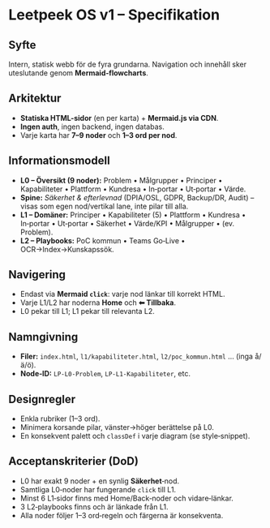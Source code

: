# Leetpeek OS v1 – Specifikation

## Syfte
Intern, statisk webb för de fyra grundarna. Navigation och innehåll sker uteslutande genom **Mermaid‑flowcharts**.

## Arkitektur
- **Statiska HTML-sidor** (en per karta) + **Mermaid.js via CDN**.
- **Ingen auth**, ingen backend, ingen databas.
- Varje karta har **7–9 noder** och **1–3 ord per nod**.

## Informationsmodell
- **L0 – Översikt (9 noder):** Problem • Målgrupper • Principer • Kapabiliteter • Plattform • Kundresa • In‑portar • Ut‑portar • Värde.
- **Spine:** *Säkerhet & efterlevnad* (DPIA/OSL, GDPR, Backup/DR, Audit) – visas som egen nod/vertikal lane, inte pilar till alla.
- **L1 – Domäner:** Principer • Kapabiliteter (5) • Plattform • Kundresa • In‑portar • Ut‑portar • Säkerhet • Värde/KPI • Målgrupper • (ev. Problem).
- **L2 – Playbooks:** PoC kommun • Teams Go‑Live • OCR→Index→Kunskapssök.

## Navigering
- Endast via **Mermaid `click`**: varje nod länkar till korrekt HTML.
- Varje L1/L2 har noderna **Home** och **⬅︎ Tillbaka**.
- L0 pekar till L1; L1 pekar till relevanta L2.

## Namngivning
- **Filer:** `index.html`, `l1/kapabiliteter.html`, `l2/poc_kommun.html` … (inga å/ä/ö).
- **Node‑ID:** `LP-L0-Problem`, `LP-L1-Kapabiliteter`, etc.

## Designregler
- Enkla rubriker (1–3 ord).
- Minimera korsande pilar, vänster→höger berättelse på L0.
- En konsekvent palett och `classDef` i varje diagram (se style‑snippet).

## Acceptanskriterier (DoD)
- L0 har exakt 9 noder + en synlig **Säkerhet**‑nod.
- Samtliga L0‑noder har fungerande `click` till L1.
- Minst 6 L1‑sidor finns med Home/Back‑noder och vidare‑länkar.
- 3 L2‑playbooks finns och är länkade från L1.
- Alla noder följer 1–3 ord‑regeln och färgerna är konsekventa.
